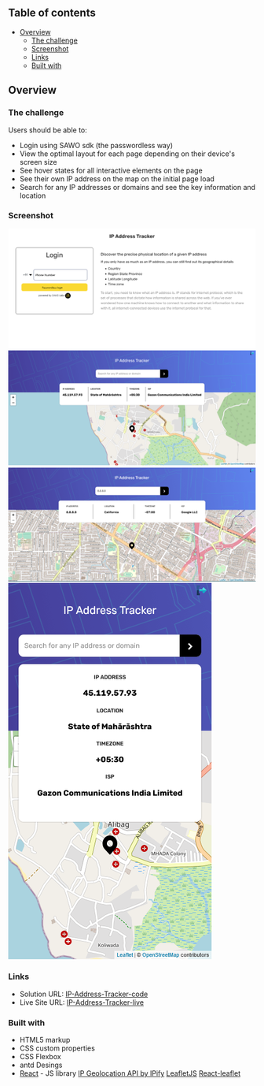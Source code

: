 ## Table of contents

- [Overview](#overview)
  - [The challenge](#the-challenge)
  - [Screenshot](#screenshot)
  - [Links](#links)
  - [Built with](#built-with-React)

## Overview

### The challenge

Users should be able to:

- Login using SAWO sdk (the passwordless way)
- View the optimal layout for each page depending on their device's screen size
- See hover states for all interactive elements on the page
- See their own IP address on the map on the initial page load
- Search for any IP addresses or domains and see the key information and location

### Screenshot

![Login Page](./Screenshots/login.png)
![desktop](./Screenshots/desktop.png)
![custom-ip](./Screenshots/cutom-ip.PNG)
![mobile](./Screenshots/mobile.png)

### Links

- Solution URL: [IP-Address-Tracker-code](https://github.com/kedareshubham11/IP-Address_Tracker)
- Live Site URL: [IP-Address-Tracker-live](https://kd-ip-address-tracker.herokuapp.com/)


### Built with

- HTML5 markup
- CSS custom properties
- CSS Flexbox
- antd Desings
- [React](https://reactjs.org/) - JS library
  [IP Geolocation API by IPify](https://geo.ipify.org/)
  [LeafletJS](https://leafletjs.com/)
  [React-leaflet](https://react-leaflet.js.org/)
